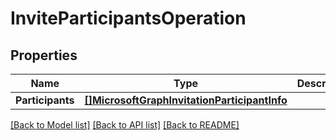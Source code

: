 # InviteParticipantsOperation

## Properties

Name | Type | Description | Notes
------------ | ------------- | ------------- | -------------
**Participants** | [**[]MicrosoftGraphInvitationParticipantInfo**](microsoft.graph.invitationParticipantInfo.md) |  | [optional] 

[[Back to Model list]](../README.md#documentation-for-models) [[Back to API list]](../README.md#documentation-for-api-endpoints) [[Back to README]](../README.md)


